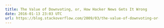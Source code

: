 ```yaml
---
title: The Value of Downvoting, or, How Hacker News Gets It Wrong
date: 2016-01-13 23:03 UTC
url: https://blog.stackoverflow.com/2009/03/the-value-of-downvoting-or-how-hacker-news-gets-it-wrong/
---
```


